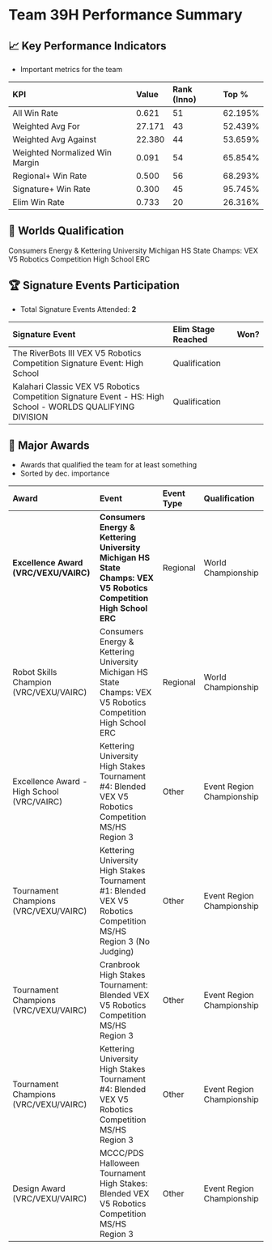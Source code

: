 # Team 39H Performance Summary

## 📈 Key Performance Indicators
- Important metrics for the team

| KPI | Value | Rank (Inno) | Top % |
|:---|:-----|:----|:-----|
| All Win Rate | 0.621 | 51 | 62.195% |
| Weighted Avg For | 27.171 | 43 | 52.439% |
| Weighted Avg Against | 22.380 | 44 | 53.659% |
| Weighted Normalized Win Margin | 0.091 | 54 | 65.854% |
| Regional+ Win Rate | 0.500 | 56 | 68.293% |
| Signature+ Win Rate | 0.300 | 45 | 95.745% |
| Elim Win Rate | 0.733 | 20 | 26.316% |


## 🎯 Worlds Qualification
Consumers Energy & Kettering University Michigan HS State Champs: VEX V5 Robotics Competition High School ERC

## 🏆 Signature Events Participation
- Total Signature Events Attended: **2**

| Signature Event | Elim Stage Reached | Won? |
|:----------------|:-------------------|:----|
| The RiverBots III VEX V5 Robotics Competition Signature Event: High School | Qualification |  |
| Kalahari Classic VEX V5 Robotics Competition Signature Event - HS: High School - WORLDS QUALIFYING DIVISION | Qualification |  |


## 🥇 Major Awards
- Awards that qualified the team for at least something
- Sorted by dec. importance

| Award | Event | Event Type | Qualification |
|:------|:------|:-----------|:--------------|
| **Excellence Award (VRC/VEXU/VAIRC)** | **Consumers Energy & Kettering University Michigan HS State Champs: VEX V5 Robotics Competition High School ERC** | Regional | World Championship |
| Robot Skills Champion (VRC/VEXU/VAIRC) | Consumers Energy & Kettering University Michigan HS State Champs: VEX V5 Robotics Competition High School ERC | Regional | World Championship |
| Excellence Award - High School (VRC/VAIRC) | Kettering University High Stakes Tournament #4: Blended VEX V5 Robotics Competition MS/HS Region 3 | Other | Event Region Championship |
| Tournament Champions (VRC/VEXU/VAIRC) | Kettering University High Stakes Tournament #1: Blended VEX V5 Robotics Competition MS/HS Region 3 (No Judging) | Other | Event Region Championship |
| Tournament Champions (VRC/VEXU/VAIRC) | Cranbrook High Stakes Tournament: Blended VEX V5 Robotics Competition MS/HS Region 3 | Other | Event Region Championship |
| Tournament Champions (VRC/VEXU/VAIRC) | Kettering University High Stakes Tournament #4: Blended VEX V5 Robotics Competition MS/HS Region 3 | Other | Event Region Championship |
| Design Award (VRC/VEXU/VAIRC) | MCCC/PDS Halloween Tournament High Stakes: Blended VEX V5 Robotics Competition MS/HS Region 3 | Other | Event Region Championship |

